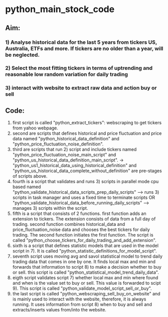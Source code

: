 # python_main_stock_code

## Aim: 

### 1) Analyse historical data for the last 5 years from tickers US, Australia, ETFs and more. If tickers are no older than a year, will be neglected.
### 2) Select the most fitting tickers in terms of uptrending and reasonable low random variation for daily trading
### 3) interact with website to extract raw data and action buy or sell

## Code:

1) first script is called "python_extract_tickers": webscraping to get tickers from yahoo webpage.
2) second are scripts that defines historical and price fluctuation and price data named "python_historical_data_definition" and "python_price_fluctuation_noise_definition".
3) third are scripts that run 2) script and include tickers named "python_price_fluctuation_noise_main_script" and "python_us_historical_data_definition_main_script".
   -> "python_us1_historical_data_using_historical_definition" and "python_us_historical_data_complete_without_definition" are pre-stages of scripts above.
4) fourth is a script that validates and runs 3) scripts in parallel mode cpu based named "python_validate_historical_data_scripts_prep_daily_scripts" --> runs 3) scripts in task manager and uses a fixed time to terminate scripts OR "python_validate_historical_data_before_running_daily_scripts" --> manages 3) scripts within the script.
5) fifth is a script that consists of 2 functions. first function adds an extension to tickers. The extension consists of data from a full day of trading. second function combines historical_data and price_fluctuation_noise data and chooses the best tickers for daily trading. The second function initiates the first function. The script is called "python_choose_tickers_for_daily_trading_and_add_extension".
6) sixth is a script that defines statistic models that are used in the model script in 7). It is called "python_statistic_definitions_for_model_script".
7) seventh script uses moving avg and savol statistical model to trend daily trading data that comes in one by one. It finds local max and min and forwards that information to script 8) to make a decision whether to buy or sell. this script is called "python_statistical_model_trend_daily_data".
8) eigth script validates script 7) whether local max and min where found and when is the value set to buy or sell. This value is forwarded to scipt 9). This script is called "python_validate_model_script_sell_or_buy".
9) the last script is called "python_webscraping_sell_buy_on_website" and is mainly used to interact with the website, therefore, it is always running. It uses information from script 8) when to buy and sell and extracts/inserts values from/into the website.
